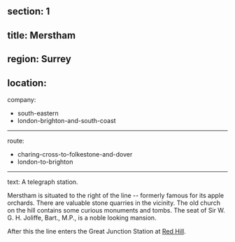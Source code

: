 section: 1
----
title: Merstham
----
region: Surrey
----
location: 
----
company:
- south-eastern
- london-brighton-and-south-coast
----
route:
- charing-cross-to-folkestone-and-dover
- london-to-brighton
----
text: A telegraph station.

Merstham is situated to the right of the line -- formerly famous for its apple orchards. There are valuable stone quarries in the vicinity. The old church on the hill contains some curious monuments and tombs. The seat of Sir W. G. H. Joliffe, Bart., M.P., is a noble looking mansion.

After this the line enters the Great Junction Station at [Red Hill](/stations/red-hill).
